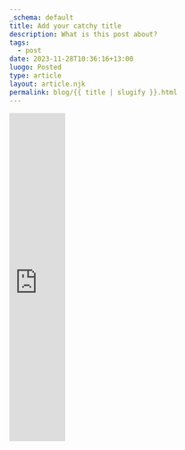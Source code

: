 ```yaml
---
_schema: default
title: Add your catchy title
description: What is this post about?
tags:
  - post
date: 2023-11-28T10:36:16+13:00
luogo: Posted
type: article
layout: article.njk
permalink: blog/{{ title | slugify }}.html
---
```


<iframe style="border: 0; width: 100; height: 588px; display: flex; justify-content: center;" src="https://bandcamp.com/EmbeddedPlayer/album=2180942122/size=large/bgcol=ffffff/linkcol=333333/transparent=true/" seamless><a href="https://fujivii.bandcamp.com/album/terraqueous-globe">Terraqueous Globe by Fuji VII</a></iframe>